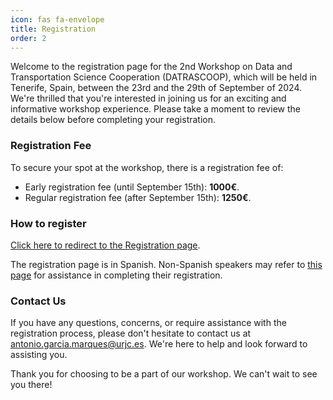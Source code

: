 ```yaml
---
icon: fas fa-envelope
title: Registration
order: 2
---
```


Welcome to the registration page for the 2nd Workshop on Data and Transportation Science Cooperation (DATRASCOOP), which will be held in Tenerife, Spain, between the 23rd and the 29th of September of 2024. We're thrilled that you're interested in joining us for an exciting and informative workshop experience. Please take a moment to review the details below before completing your registration.

### Registration Fee

To secure your spot at the workshop, there is a registration fee of:

- Early registration fee (until September 15th): **1000€**.
- Regular registration fee (after September 15th): **1250€**.

### How to register

[Click here to redirect to the Registration page](https://www.aviationgroup.es/finalizar-compra/?add-to-cart=5495).

The registration page is in Spanish. Non-Spanish speakers may refer to [this page](https://dssp-lab.github.io/workshop_datrascoop/help_registration.html) for assistance  in completing their registration.

### Contact Us

If you have any questions, concerns, or require assistance with the registration process, please don't hesitate to contact us at [antonio.garcia.marques@urjc.es](mailto:antonio.garcia.marques@urjc.es). We're here to help and look forward to assisting you.

Thank you for choosing to be a part of our workshop. We can't wait to see you there!